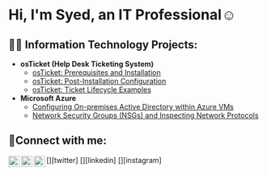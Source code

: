 <h1>Hi, I'm Syed, an IT Professional</a>☺</h1>

<h2>👨‍💻 Information Technology Projects:</h2>

- <b>osTicket (Help Desk Ticketing System)</b>
  - [osTicket: Prerequisites and Installation](https://github.com/reaverx04/osticket-prereqs)
  - [osTicket: Post-Installation Configuration](https://github.com/reaverx04/post-install-config)
  - [osTicket: Ticket Lifecycle Examples](https://github.com/reaverx04/ticket-lifecycle)
- <b>Microsoft Azure</b>
  - [Configuring On-premises Active Directory within Azure VMs](https://github.com/reaverx04/configure-ad)
  - [Network Security Groups (NSGs) and Inspecting Network Protocols](https://github.com/reaverx04/azure-network-protocols)

<h2>🤳Connect with me:</h2>

[<img align="left" alt="Josh | Twitter" width="22px" src="https://cdn.jsdelivr.net/npm/simple-icons@v3/icons/twitter.svg" />][twitter]
[<img align="left" alt="Josh | LinkedIn" width="22px" src="https://cdn.jsdelivr.net/npm/simple-icons@v3/icons/linkedin.svg" />][linkedin]
[<img align="left" alt="Josh | Instagram" width="22px" src="https://cdn.jsdelivr.net/npm/simple-icons@v3/icons/instagram.svg" />][instagram]

